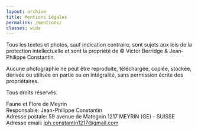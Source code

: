 ```yaml
---
layout: archive
title: Mentions Légales
permalink: /mentions/
classes: wide
---
```


Tous les textes et photos, sauf indication contraire, sont sujets aux lois de la protection intellectuelle et 
sont la propriété de © Victor Berridge & Jean-Philippe Constantin.

Aucune photographie ne peut être reproduite, téléchargée, copiée, stockée, dérivée ou utilisée en partie ou en intégralité, sans permission écrite des propriétaires.

Tous droits réservés.

Faune et Flore de Meyrin<br>
Responsable: Jean-Philippe Constantin<br>
Adresse postale: 59 avenue de Mategnin 1217 MEYRIN (GE) - SUISSE<br>
Adresse email: jph.constantin1217@gmail.com<br>
